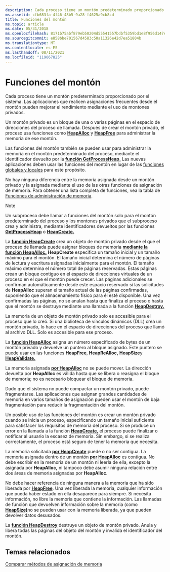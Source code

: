 ```yaml
---
description: Cada proceso tiene un montón predeterminado proporcionado por el sistema. Las aplicaciones que realicen asignaciones frecuentes desde el montón pueden mejorar el rendimiento mediante el uso de montones privados.
ms.assetid: cfb683fa-4f46-48b5-9a28-f4625a9cb8cd
title: Funciones del montón
ms.topic: article
ms.date: 05/31/2018
ms.openlocfilehash: 8171b75abf879eb50204d55541557bdbf5359bd1e8f956d147e49a9d61656d06
ms.sourcegitcommit: e858bbe701567d4583c50a11326e42d7ea51804b
ms.translationtype: MT
ms.contentlocale: es-ES
ms.lasthandoff: 08/11/2021
ms.locfileid: "119067825"
---
```

# <a name="heap-functions"></a>Funciones del montón

Cada proceso tiene un montón predeterminado proporcionado por el sistema. Las aplicaciones que realicen asignaciones frecuentes desde el montón pueden mejorar el rendimiento mediante el uso de montones privados.

Un montón privado es un bloque de una o varias páginas en el espacio de direcciones del proceso de llamada. Después de crear el montón privado, el proceso usa funciones como [**HeapAlloc**](/windows/desktop/api/HeapApi/nf-heapapi-heapalloc) y [**HeapFree**](/windows/desktop/api/HeapApi/nf-heapapi-heapfree) para administrar la memoria de ese montón.

Las funciones del montón también se pueden usar para administrar la memoria en el montón predeterminado del proceso, mediante el identificador devuelto por la [**función GetProcessHeap.**](/windows/desktop/api/HeapApi/nf-heapapi-getprocessheap) Las nuevas aplicaciones deben usar las funciones del montón en lugar de las [funciones globales y locales](global-and-local-functions.md) para este propósito.

No hay ninguna diferencia entre la memoria asignada desde un montón privado y la asignada mediante el uso de las otras funciones de asignación de memoria. Para obtener una lista completa de funciones, vea la tabla de [Funciones de administración de memoria](memory-management-functions.md).

> [!Note]  
> Un subproceso debe llamar a funciones del montón solo para el montón predeterminado del proceso y los montones privados que el subproceso crea y administra, mediante identificadores devueltos por las funciones [**GetProcessHeap**](/windows/desktop/api/HeapApi/nf-heapapi-getprocessheap) o [**HeapCreate.**](/windows/desktop/api/HeapApi/nf-heapapi-heapcreate)

 

La [**función HeapCreate**](/windows/desktop/api/HeapApi/nf-heapapi-heapcreate) crea un objeto de montón privado desde el que el proceso de llamada puede asignar bloques de memoria [**mediante la función HeapAlloc.**](/windows/desktop/api/HeapApi/nf-heapapi-heapalloc) **HeapCreate** especifica un tamaño inicial y un tamaño máximo para el montón. El tamaño inicial determina el número de páginas de lectura y escritura asignadas inicialmente para el montón. El tamaño máximo determina el número total de páginas reservadas. Estas páginas crean un bloque contiguo en el espacio de direcciones virtuales de un proceso en el que el montón puede crecer. Las páginas adicionales se confirman automáticamente desde este espacio reservado si las solicitudes de **HeapAlloc** superan el tamaño actual de las páginas confirmadas, suponiendo que el almacenamiento físico para él esté disponible. Una vez confirmadas las páginas, no se anulan hasta que finaliza el proceso o hasta que el montón se destruye mediante una llamada a la función [**HeapDestroy.**](/windows/desktop/api/HeapApi/nf-heapapi-heapdestroy)

La memoria de un objeto de montón privado solo es accesible para el proceso que lo creó. Si una biblioteca de vínculos dinámicos (DLL) crea un montón privado, lo hace en el espacio de direcciones del proceso que llamó al archivo DLL. Solo es accesible para ese proceso.

La [**función HeapAlloc**](/windows/desktop/api/HeapApi/nf-heapapi-heapalloc) asigna un número especificado de bytes de un montón privado y devuelve un puntero al bloque asignado. Este puntero se puede usar en las funciones [**HeapFree**](/windows/desktop/api/HeapApi/nf-heapapi-heapfree), [**HeapReAlloc,**](/windows/desktop/api/HeapApi/nf-heapapi-heaprealloc) [**HeapSize**](/windows/desktop/api/HeapApi/nf-heapapi-heapsize)y [**HeapValidate.**](/windows/desktop/api/HeapApi/nf-heapapi-heapvalidate)

La memoria asignada [**por HeapAlloc**](/windows/desktop/api/HeapApi/nf-heapapi-heapalloc) no se puede mover. La dirección devuelta por **HeapAlloc** es válida hasta que se libera o reasigna el bloque de memoria; no es necesario bloquear el bloque de memoria.

Dado que el sistema no puede compactar un montón privado, puede fragmentarse. Las aplicaciones que asignan grandes cantidades de [](low-fragmentation-heap.md) memoria en varios tamaños de asignación pueden usar el montón de baja fragmentación para reducir la fragmentación del montón.

Un posible uso de las funciones del montón es crear un montón privado cuando se inicia un proceso, especificando un tamaño inicial suficiente para satisfacer los requisitos de memoria del proceso. Si se produce un error en la llamada a la función [**HeapCreate,**](/windows/desktop/api/HeapApi/nf-heapapi-heapcreate) el proceso puede finalizar o notificar al usuario la escasez de memoria. Sin embargo, si se realiza correctamente, el proceso está seguro de tener la memoria que necesita.

La memoria solicitada [**por HeapCreate**](/windows/desktop/api/HeapApi/nf-heapapi-heapcreate) puede o no ser contigua. La memoria asignada dentro de un montón [**por HeapAlloc**](/windows/desktop/api/HeapApi/nf-heapapi-heapalloc) es contigua. No debe escribir en la memoria de un montón ni leerla de ella, excepto la asignada por **HeapAlloc,** ni tampoco debe asumir ninguna relación entre dos áreas de memoria asignadas por **HeapAlloc**.

No debe hacer referencia de ninguna manera a la memoria que ha sido liberada por [**HeapFree**](/windows/desktop/api/HeapApi/nf-heapapi-heapfree). Una vez liberada la memoria, cualquier información que pueda haber estado en ella desaparece para siempre. Si necesita información, no libre la memoria que contiene la información. Las llamadas de función que devuelven información sobre la memoria (como [**HeapSize)**](/windows/desktop/api/HeapApi/nf-heapapi-heapsize)no se pueden usar con la memoria liberada, ya que pueden devolver datos desusados.

La [**función HeapDestroy**](/windows/desktop/api/HeapApi/nf-heapapi-heapdestroy) destruye un objeto de montón privado. Anula y libera todas las páginas del objeto del montón y invalida el identificador del montón.

## <a name="related-topics"></a>Temas relacionados

<dl> <dt>

[Comparar métodos de asignación de memoria](comparing-memory-allocation-methods.md)
</dt> </dl>

 

 



